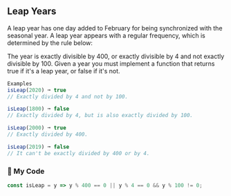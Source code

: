 ## Leap Years

A leap year has one day added to February for being synchronized with the seasonal year. A leap year appears with a regular frequency, which is determined by the rule below:

The year is exactly divisible by 400, or exactly divisible by 4 and not exactly divisible by 100.
Given a year you must implement a function that returns true if it's a leap year, or false if it's not.
```js
Examples
isLeap(2020) ➞ true
// Exactly divided by 4 and not by 100.

isLeap(1800) ➞ false
// Exactly divided by 4, but is also exactly divided by 100.

isLeap(2000) ➞ true
// Exactly divided by 400.

isLeap(2019) ➞ false
// It can't be exactly divided by 400 or by 4.
```
### :jack_o_lantern: My Code
```js
const isLeap = y => y % 400 == 0 || y % 4 == 0 && y % 100 != 0; 

```

